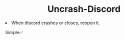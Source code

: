 <h1 align="center">Uncrash-Discord</h1>
<li>When discord crashes or closes, reopen it.</li>

Simple✅
